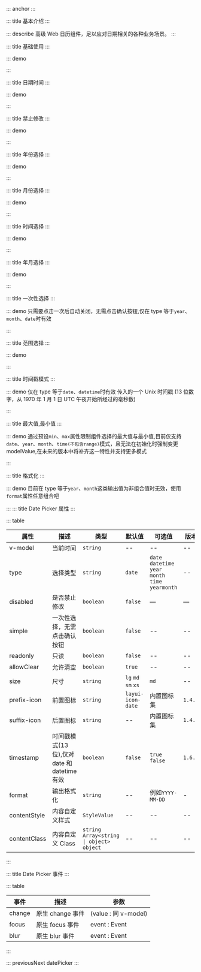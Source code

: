 ::: anchor
:::

::: title 基本介绍
:::

::: describe 高级 Web 日历组件，足以应对日期相关的各种业务场景。
:::

::: title 基础使用
:::

::: demo

<template>
  <lay-date-picker v-model="endTime" placeholder="click me" allowClear></lay-date-picker>
</template>

<script>
import { ref, onMounted } from 'vue'

export default {
  setup() {

    const endTime = ref(null);

    return {
      endTime
    }
  }
}
</script>

:::

::: title 日期时间
:::

::: demo

<template>
  <lay-date-picker type="datetime" v-model="endTime2" placeholder="click me"></lay-date-picker>
</template>

<script>
import { ref } from 'vue'

export default {
  setup() {

   const endTime2 = ref(null);

    return {
      endTime2
    }
  }
}
</script>

:::

::: title 禁止修改
:::

::: demo

<template>
  <lay-date-picker disabled type="year" v-model="endTime3"></lay-date-picker>
</template>

<script>
import { ref } from 'vue'

export default {
  setup() {

   const endTime3 = ref("2022-03-04 17:35:00");

    return {
      endTime3
    }
  }
}
</script>

:::

::: title 年份选择
:::

::: demo

<template>
  <lay-date-picker type="year" v-model="endTime3"></lay-date-picker>
</template>

<script>
import { ref } from 'vue'

export default {
  setup() {

   const endTime3 = ref("2022");

    return {
      endTime3
    }
  }
}
</script>

:::

::: title 月份选择
:::

::: demo

<template>
  <lay-date-picker type="month" v-model="mouth"></lay-date-picker>
</template>

<script>
import { ref } from 'vue'

export default {
  setup() {

   const mouth = ref("4");

    return {
      mouth
    }
  }
}
</script>

:::

::: title 时间选择
:::

::: demo

<template>
  <lay-date-picker type="time" v-model="endTime5"></lay-date-picker>
</template>

<script>
import { ref } from 'vue'

export default {
  setup() {

   const endTime5 = ref("17:35:00");

    return {
      endTime5
    }
  }
}
</script>

:::

::: title 年月选择
:::

::: demo

<template>
  <lay-date-picker type="yearmonth" v-model="endTime6"></lay-date-picker>
</template>

<script>
import { ref } from 'vue'

export default {
  setup() {

   const endTime6 = ref("2022-03");

    return {
      endTime6
    }
  }
}
</script>

:::

::: title 一次性选择
:::

::: demo 只需要点击一次后自动关闭，无需点击确认按钮,仅在 type 等于`year`、`month`、`date`时有效

<template>
<div style="display:flex">
  <lay-date-picker v-model="endTime7" simple type="year"></lay-date-picker>
  <lay-date-picker v-model="endTime7" simple type="month" style="margin:0 10px"></lay-date-picker>
  <lay-date-picker v-model="endTime7" simple type="date"></lay-date-picker>
</div>
</template>

<script>
import { ref } from 'vue'

export default {
  setup() {

   const endTime7 = ref("2022-03-04 17:35:00");

    return {
      endTime7
    }
  }
}
</script>

:::

::: title 范围选择
:::

::: demo

<template>
    <lay-space direction="vertical">
    <lay-space>
      <lay-date-picker  v-model="rangeTime1" range :placeholder="['开始日期','结束日期']" :allow-clear="true"></lay-date-picker>
      modelValue:{{rangeTime1}}
    </lay-space>
    <lay-space>
      <lay-date-picker  v-model="rangeTime2" range type="datetime" :placeholder="['开始日期','结束日期']"></lay-date-picker>
      modelValue:{{rangeTime2}}
    </lay-space>
    <lay-space>
      <lay-date-picker  v-model="rangeTime3" range type="yearmonth" :placeholder="['开始日期','结束日期']"></lay-date-picker>
      modelValue:{{rangeTime3}}
    </lay-space>
    <lay-space>
      <lay-date-picker  v-model="rangeTime4" range type="time" :placeholder="['开始日期','结束日期']"></lay-date-picker>
      modelValue:{{rangeTime4}}
    </lay-space>
  </lay-space>
</template>

<script setup>
import { ref } from 'vue'
const rangeTime1 = ref([]);
const rangeTime2 = ref(['2001-01-01 01:01:00','2001-02-1 01:01:00']);
const rangeTime3 = ref(['2022-01-01','2023-02-1']);
const rangeTime4 = ref(['01:01:00', '03:03:03']);
</script>

:::

::: title 时间戳模式
:::

::: demo 仅在 type 等于`date`、`datetime`时有效 传入的一个 Unix 时间戳 (13 位数字，从 1970 年 1 月 1 日 UTC 午夜开始所经过的毫秒数)

<template>
  <lay-space direction="vertical">
    <lay-space>
      <lay-date-picker v-model="timestamp1" timestamp></lay-date-picker>
      model-value: {{ timestamp1 }}
    </lay-space>
    <lay-space>
      <lay-date-picker v-model="timestamp2" type='datetime' timestamp></lay-date-picker> 
      model-value: {{ timestamp2 }}
    </lay-space>
  </lay-space>
</template>

<script>
import { ref } from 'vue'

export default {
  setup() {

   const timestamp1 = ref(new Date().getTime());
   const timestamp2 = ref(new Date().getTime());

    return {
      timestamp1,timestamp2
    }
  }

</script>

:::

::: title 最大值,最小值
:::

::: demo 通过预设`min`、`max`属性限制组件选择的最大值与最小值,目前仅支持`date`、`year`、`month`、`time(不包含range)`模式，且无法在初始化时强制变更modelValue,在未来的版本中将补齐这一特性并支持更多模式

<template>
  <lay-space direction="vertical">
    <lay-space>
      <span style='width:70px'> 日期：</span>
      <lay-date-picker v-model='limitDate' :min='minDate' :max='maxDate' placeholder="限制日期"></lay-date-picker>
    </lay-space>
    <lay-space>
      <span style='width:70px'> 年：</span>
      <lay-date-picker type="year" v-model='limitYear'  min='2017' max='2026' placeholder="限制年"></lay-date-picker>
    </lay-space>
    <lay-space>
      <span style='width:70px'> 月:</span>
      <lay-date-picker type="month" v-model='limitMonth' min='2' max='11' placeholder="限制月"></lay-date-picker>
    </lay-space>
    <lay-space>
      <span style='width:70px'> 时间:</span>
      <lay-date-picker type="time" v-model='endTime5' min='14:30:00' max='21:40:00' placeholder="限制时间"></lay-date-picker>
    </lay-space>
    <lay-space>
      <span style='width:70px'> 日期区间：</span>
      <lay-date-picker range v-model='limitDateRange' :min='minDate' :max='maxLimitDate' placeholder="请选择"></lay-date-picker>
    </lay-space>
  </lay-space>
</template>

<script>
import { ref } from 'vue'
import dayjs from "dayjs";
export default {
  setup() {
   const minDate = dayjs().startOf('month').add(10,'day').format('YYYY-MM-DD HH:mm');
   const maxDate = dayjs().endOf('month').subtract(10,'day').format('YYYY-MM-DD HH:mm');
   const limitDate=ref(dayjs().startOf('month').add(11,'day').format('YYYY-MM-DD HH:mm'));
   const limitYear=ref(dayjs().year());
   const limitMonth=ref(dayjs().month()+1);
   const limitDateRange=ref([])
   const maxLimitDate = dayjs().add(1,'month').endOf('month').subtract(10,'day').format('YYYY-MM-DD HH:mm');
   const limitTimeRange = ref([]);
    return {
      minDate,
      maxDate,
      limitDate,
      limitYear,
      limitMonth,
      limitDateRange,
      maxLimitDate,
      limitTimeRange
    }
  }
}
</script>

:::

::: title 格式化
:::

::: demo 目前在 type 等于`year`、`month`这类输出值为非组合值时无效，使用`format`属性任意组合吧

<template>
  <lay-date-picker v-model="endTime8" simple type="date" :format="'DD/MM/YYYY'" placeholder="click me"></lay-date-picker>
</template>

<script>
import { ref } from 'vue'

export default {
  setup() {
   const endTime8 = ref();
    return {
      endTime8
    }
  }
}
</script>

:::
::: title Date Picker 属性
:::

::: table

| 属性         | 描述                                         | 类型                                        | 默认值              | 可选值                                              | 版本    |
| ------------ | -------------------------------------------- | ------------------------------------------- | ------------------- | --------------------------------------------------- | ------- |
| v-model      | 当前时间                                     | `string`                                    | --                  | --                                                  | --      |
| type         | 选择类型                                     | `string`                                    | `date`              | `date` `datetime` `year` `month` `time` `yearmonth` | --      |
| disabled     | 是否禁止修改                                 | `boolean`                                   | `false`             | —                                                   | —       |
| simple       | 一次性选择，无需点击确认按钮                 | `boolean`                                   | `false`             | --                                                  | --      |
| readonly     | 只读                                         | `boolean`                                   | `false`             | --                                                  | --      |
| allowClear   | 允许清空                                     | `boolean`                                   | `true`              | --                                                  | --      |
| size         | 尺寸                                         | `string`                                    | `lg` `md` `sm` `xs` | `md`                                                | --      |
| prefix-icon  | 前置图标                                     | `string`                                    | `layui-icon-date`   | 内置图标集                                          | `1.4.0` |
| suffix-icon  | 后置图标                                     | `string`                                    | --                  | 内置图标集                                          | `1.4.0` |
| timestamp    | 时间戳模式(13 位),仅对 date 和 datetime 有效 | `boolean`                                   | `false`             | `true` `false`                                      | `1.6.5` |
| format       | 输出格式化                                   | `string`                                    | --                  | 例如`YYYY-MM-DD`                                    | -       |
| contentStyle | 内容自定义样式                               | `StyleValue`                                | --                  | --                                                  | --      |
| contentClass | 内容自定义 Class                             | `string` `Array<string \| object>` `object` | --                  | --                                                  | --      |

:::

::: title Date Picker 事件
:::

::: table

| 事件   | 描述             | 参数                 |
| ------ | ---------------- | -------------------- |
| change | 原生 change 事件 | (value : 同 v-model) |
| focus  | 原生 focus 事件  | event : Event        |
| blur   | 原生 blur 事件   | event : Event        |

:::

::: previousNext datePicker
:::
